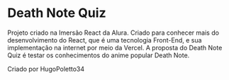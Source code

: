 # Death Note Quiz

Projeto criado na Imersão React da Alura. Criado para conhecer mais do desenvolvimento do React, que é uma tecnologia Front-End, e sua implementação na internet por meio da Vercel. A proposta do Death Note Quiz é testar os conhecimentos do anime popular Death Note.

Criado por HugoPoletto34
